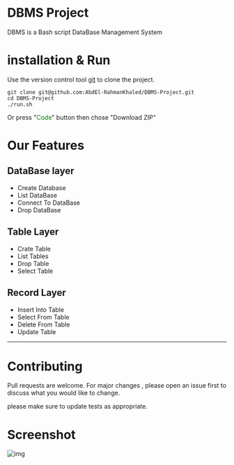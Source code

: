 # DBMS Project

DBMS is a Bash script DataBase Management System

# installation & Run
Use the version control tool [git](https://git-scm.com/) to clone the project.

    git clone git@github.com:AbdEl-RahmanKhaled/DBMS-Project.git
    cd DBMS-Project
    ./run.sh

Or press "<span style="color:green">Code</span>" button then chose "Download ZIP"

# Our Features

## DataBase layer

- Create Database
- List DataBase
- Connect To DataBase
- Drop DataBase

## Table Layer

- Crate Table
- List Tables
- Drop Table
- Select Table

## Record Layer

- Insert Into Table
- Select From Table
- Delete From Table
- Update Table
---

# Contributing
Pull requests are welcome. For major changes , please open an issue first to discuss what you would like to change.

please make sure to update tests as appropriate.

# Screenshot

![img](https://github.com/AbdEl-RahmanKhaled/DBMS-Project/blob/master/img/img.png)
